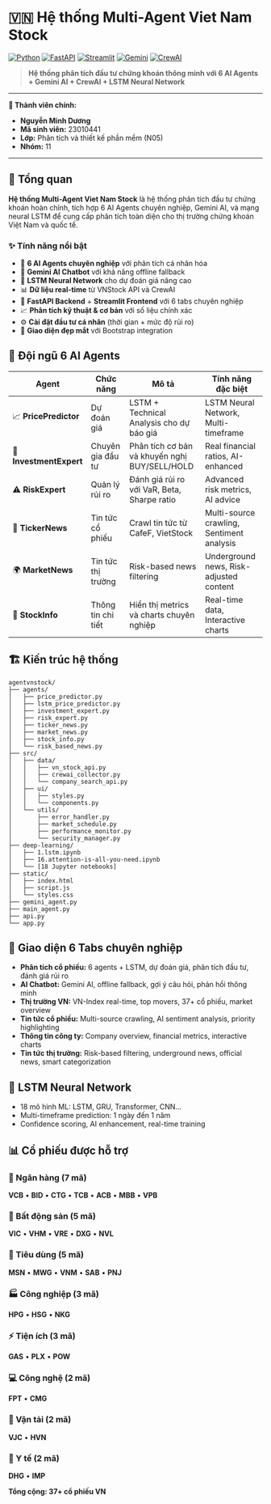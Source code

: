# 🇻🇳 Hệ thống Multi-Agent Viet Nam Stock

[![Python](https://img.shields.io/badge/Python-3.8+-blue.svg)](https://python.org)
[![FastAPI](https://img.shields.io/badge/FastAPI-0.104+-green.svg)](https://fastapi.tiangolo.com)
[![Streamlit](https://img.shields.io/badge/Streamlit-1.28+-red.svg)](https://streamlit.io)
[![Gemini](https://img.shields.io/badge/Google-Gemini-orange.svg)](https://ai.google.dev)
[![CrewAI](https://img.shields.io/badge/CrewAI-0.117+-purple.svg)](https://crewai.com)

> **Hệ thống phân tích đầu tư chứng khoán thông minh với 6 AI Agents + Gemini AI + CrewAI + LSTM Neural Network**

---

**👤 Thành viên chính:**  
- **Nguyễn Minh Dương**  
- **Mã sinh viên:** 23010441  
- **Lớp:** Phân tích và thiết kế phần mềm (N05)  
- **Nhóm:** 11

---

## 🎯 Tổng quan

**Hệ thống Multi-Agent Viet Nam Stock** là hệ thống phân tích đầu tư chứng khoán hoàn chỉnh, tích hợp 6 AI Agents chuyên nghiệp, Gemini AI, và mạng neural LSTM để cung cấp phân tích toàn diện cho thị trường chứng khoán Việt Nam và quốc tế.

### ✨ Tính năng nổi bật

- 🤖 **6 AI Agents chuyên nghiệp** với phân tích cá nhân hóa
- 🧠 **Gemini AI Chatbot** với khả năng offline fallback
- 🔮 **LSTM Neural Network** cho dự đoán giá nâng cao
- 📊 **Dữ liệu real-time** từ VNStock API và CrewAI
- 🚀 **FastAPI Backend** + **Streamlit Frontend** với 6 tabs chuyên nghiệp
- 📈 **Phân tích kỹ thuật & cơ bản** với số liệu chính xác
- ⚙️ **Cài đặt đầu tư cá nhân** (thời gian + mức độ rủi ro)
- 🎨 **Giao diện đẹp mắt** với Bootstrap integration

## 🤖 Đội ngũ 6 AI Agents

| Agent | Chức năng | Mô tả | Tính năng đặc biệt |
|-------|-----------|-------|-------------------|
| 📈 **PricePredictor** | Dự đoán giá | LSTM + Technical Analysis cho dự báo giá | LSTM Neural Network, Multi-timeframe |
| 💼 **InvestmentExpert** | Chuyên gia đầu tư | Phân tích cơ bản và khuyến nghị BUY/SELL/HOLD | Real financial ratios, AI-enhanced |
| ⚠️ **RiskExpert** | Quản lý rủi ro | Đánh giá rủi ro với VaR, Beta, Sharpe ratio | Advanced risk metrics, AI advice |
| 📰 **TickerNews** | Tin tức cổ phiếu | Crawl tin tức từ CafeF, VietStock | Multi-source crawling, Sentiment analysis |
| 🌍 **MarketNews** | Tin tức thị trường | Risk-based news filtering | Underground news, Risk-adjusted content |
| 🏢 **StockInfo** | Thông tin chi tiết | Hiển thị metrics và charts chuyên nghiệp | Real-time data, Interactive charts |

## 🏗️ Kiến trúc hệ thống

```
agentvnstock/
├── agents/
│   ├── price_predictor.py
│   ├── lstm_price_predictor.py
│   ├── investment_expert.py
│   ├── risk_expert.py
│   ├── ticker_news.py
│   ├── market_news.py
│   ├── stock_info.py
│   └── risk_based_news.py
├── src/
│   ├── data/
│   │   ├── vn_stock_api.py
│   │   ├── crewai_collector.py
│   │   └── company_search_api.py
│   ├── ui/
│   │   ├── styles.py
│   │   └── components.py
│   └── utils/
│       ├── error_handler.py
│       ├── market_schedule.py
│       ├── performance_monitor.py
│       └── security_manager.py
├── deep-learning/
│   ├── 1.lstm.ipynb
│   ├── 16.attention-is-all-you-need.ipynb
│   └── [18 Jupyter notebooks]
├── static/
│   ├── index.html
│   ├── script.js
│   └── styles.css
├── gemini_agent.py
├── main_agent.py
├── api.py
└── app.py
```

## 📱 Giao diện 6 Tabs chuyên nghiệp

- **Phân tích cổ phiếu:** 6 agents + LSTM, dự đoán giá, phân tích đầu tư, đánh giá rủi ro
- **AI Chatbot:** Gemini AI, offline fallback, gợi ý câu hỏi, phản hồi thông minh
- **Thị trường VN:** VN-Index real-time, top movers, 37+ cổ phiếu, market overview
- **Tin tức cổ phiếu:** Multi-source crawling, AI sentiment analysis, priority highlighting
- **Thông tin công ty:** Company overview, financial metrics, interactive charts
- **Tin tức thị trường:** Risk-based filtering, underground news, official news, smart categorization

## 🧠 LSTM Neural Network

- 18 mô hình ML: LSTM, GRU, Transformer, CNN...
- Multi-timeframe prediction: 1 ngày đến 1 năm
- Confidence scoring, AI enhancement, real-time training

## 📊 Cổ phiếu được hỗ trợ

### 🏦 Ngân hàng (7 mã)
**VCB** • **BID** • **CTG** • **TCB** • **ACB** • **MBB** • **VPB**

### 🏢 Bất động sản (5 mã)
**VIC** • **VHM** • **VRE** • **DXG** • **NVL**

### 🛒 Tiêu dùng (5 mã)
**MSN** • **MWG** • **VNM** • **SAB** • **PNJ**

### 🏭 Công nghiệp (3 mã)
**HPG** • **HSG** • **NKG**

### ⚡ Tiện ích (3 mã)
**GAS** • **PLX** • **POW**

### 💻 Công nghệ (2 mã)
**FPT** • **CMG**

### 🚁 Vận tải (2 mã)
**VJC** • **HVN**

### 💊 Y tế (2 mã)
**DHG** • **IMP**

**Tổng cộng: 37+ cổ phiếu VN**